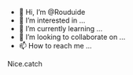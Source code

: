 - 👋 Hi, I’m @Rouduide
- 👀 I’m interested in ...
- 🌱 I’m currently learning ...
- 💞️ I’m looking to collaborate on ...
- 📫 How to reach me ...

<!---
Rouduide/Rouduide is a ✨ special ✨ repository because its `README.md` (this file) appears on your GitHub profile.
You can click the Preview link to take a look at your changes.
--->
Nice.catch
